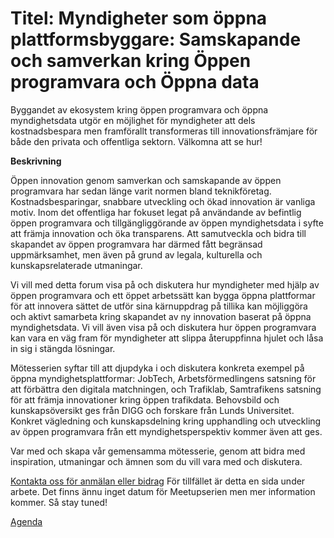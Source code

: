 # Titel:  Myndigheter som öppna plattformsbyggare: Samskapande och samverkan kring Öppen programvara och Öppna data #

Byggandet av ekosystem kring öppen programvara och öppna myndighetsdata utgör en möjlighet för myndigheter att dels kostnadsbespara men framförallt transformeras till innovationsfrämjare för både den privata och offentliga sektorn. Välkomna att se hur!



**Beskrivning**  

Öppen innovation genom samverkan och samskapande av öppen programvara har sedan länge varit normen bland teknikföretag. Kostnadsbesparingar, snabbare utveckling och ökad innovation är vanliga motiv. Inom det offentliga har fokuset legat på användande av befintlig öppen programvara och tillgängliggörande av öppen myndighetsdata i syfte att främja innovation och öka transparens. Att samutveckla och bidra till skapandet av öppen programvara har därmed fått begränsad uppmärksamhet, men även på grund av legala, kulturella och kunskapsrelaterade utmaningar.  

Vi vill med detta forum visa på och diskutera hur myndigheter med hjälp av öppen programvara och ett öppet arbetssätt kan bygga öppna plattformar för att innovera sättet de utför sina kärnuppdrag på tillika kan möjliggöra och aktivt samarbeta kring skapandet av ny innovation baserat på öppna myndighetsdata. Vi vill även visa på och diskutera hur öppen programvara kan vara en väg fram för myndigheter att slippa återuppfinna hjulet och låsa in sig i stängda lösningar.  

Mötesserien syftar till att djupdyka i och diskutera konkreta exempel på öppna myndighetsplattformar: JobTech, Arbetsförmedlingens satsning för att förbättra den digitala matchningen, och Trafiklab, Samtrafikens satsning för att främja innovationer kring öppen trafikdata. Behovsbild och kunskapsöversikt ges från DIGG och forskare från Lunds Universitet. Konkret vägledning och kunskapsdelning kring upphandling och utveckling av öppen programvara från ett myndighetsperspektiv kommer även att ges.

Var med och skapa vår gemensamma mötesserie, genom att bidra med inspiration, utmaningar och ämnen som du vill vara med och diskutera.

[Kontakta oss för anmälan eller bidrag](maria.dalhage@arbetsformedlingen.se) För tillfället är detta en sida under arbete. Det finns ännu inget datum för Meetupserien men mer information kommer. Så stay tuned!  

[Agenda](https://docs.google.com/document/d/1Xuuwg3HutLD_YsMOb69pJgR6rNBScFTLevz9NDkqfz4/edit)
